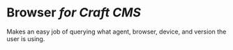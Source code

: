 # Browser *for Craft CMS*
Makes an easy job of querying what agent, browser, device, and version the user is using.
